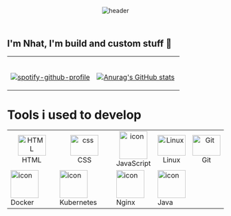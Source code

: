 <!--![Header image](./header.png)-->

<header>

![header](https://capsule-render.vercel.app/api?type=waving&color=0:76C4FF,100:4FFFDF&height=300&section=header&text=Hi%20There🦖&fontSize=90)

</header>

<h2> I'm Nhat, I'm build and custom stuff 🎨 </h2>

<table width="100%">
 <tr>
   <td width="50%">

&nbsp; <br> [![spotify-github-profile](https://spotify-github-profile.vercel.app/api/view?uid=317mmez3p642s7bangddhiopxeua&cover_image=true&theme=natemoo-re&show_offline=false&background_color=141414&interchange=true&bar_color=594eb1&bar_color_cover=false)](https://github.com/kittinan/spotify-github-profile)

   </td>
   <td width="50%">

&nbsp; <br> [![Anurag's GitHub stats](https://github-readme-stats.vercel.app/api?username=Fleeforezz&show_icons=true&theme=nightowl)](https://github.com/anuraghazra/github-readme-stats)

   </td>
 </tr>
</table>

<h1> Tools i used to develop </h1>

<table width="100%">
    <tr>
        <td align="center" width="50%">
            <img src="https://skillicons.dev/icons?i=html" width="65" height="48" alt="HTML" />
            <br> HTML
        </td>
        <td align="center" width="50%">
            <img src="https://skillicons.dev/icons?i=css" width="65" height="48" alt="css" />
            <br> CSS
        </td>
        <td align="center" width="50%">
            <img src="https://techstack-generator.vercel.app/js-icon.svg" alt="icon" width="65" height="65" />
            <br> JavaScript
        </td>
        <td align="center" width="50%">
            <img src="https://skillicons.dev/icons?i=linux" width="65" height="48" 
            alt="Linux" />
            <br> Linux
        </td>
        <td align="center" width="50%">
            <img src="https://skillicons.dev/icons?i=git" width="65" height="48" alt="Git" />
            <br> Git
        </td>
    </tr>
    <tr width="100%">
        <td algin="center" width="50%">
            <img src="https://techstack-generator.vercel.app/docker-icon.svg" alt="icon" width="65" height="65" />
            <br> Docker
        </td>
        <td algin="center" width="50%">
            <img src="https://techstack-generator.vercel.app/kubernetes-icon.svg" alt="icon" width="65" height="65" />
            <br> Kubernetes
        </td>
        <td algin="center" width="50%">
            <img src="https://techstack-generator.vercel.app/nginx-icon.svg" alt="icon" width="65" height="65" />
            <br> Nginx
        </td>
        <td algin="center" width="50%">
            <img src="https://techstack-generator.vercel.app/java-icon.svg" alt="icon" width="65" height="65" />
            <br> Java
        </td>
    </tr>
</table>

 </tr>
</table>